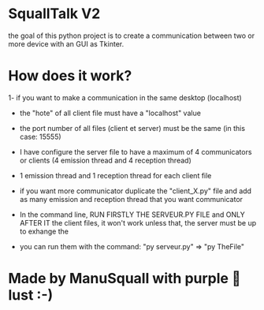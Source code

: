 # SquallTalk V2

the goal of this python project is to create a communication between two or more device with an GUI as Tkinter.

# How does it work?

1- if you want to make a communication in the same desktop (localhost)

* the "hote" of all client file must have a "localhost" value
* the port number of all files (client et server) must be the same (in this case: 15555)
* I have configure the server file to have a maximum of 4 communicators or clients (4 emission thread and 4 reception thread)
* 1 emission thread and 1 reception thread for each client file
* if you want more communicator duplicate the "client_X.py" file and add as many emission and reception thread that you want communicator


* In the command line, RUN FIRSTLY THE SERVEUR.PY FILE and ONLY AFTER IT the client files, it won't work unless that, the server must be up to exhange the 
* you can run them with the command: "py serveur.py" => "py TheFile"



# Made by ManuSquall with purple 💜 lust :-)
